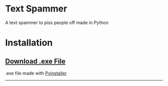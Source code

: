 # Text Spammer
 
A text spammer to piss people off made in Python

# Installation
## [Download .exe File](https://github.com/Faded-exe101/Text-Spammer/blob/main/dist/Text-Spam.exe?raw=true)
.exe file made with [Pyinstaller](https://pyinstaller.org/en/stable/index.html)
- - - -
